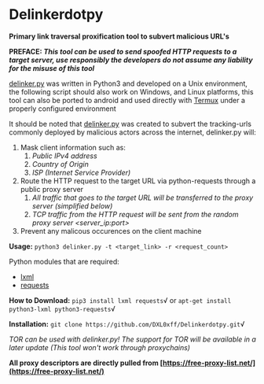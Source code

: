 # Delinkerdotpy
**Primary link traversal proxification tool to subvert malicious URL's**

**PREFACE: _This tool can be used to send spoofed HTTP requests to a target server, use responsibly the developers do not assume any liability for the misuse of this tool_**

[delinker.py](https://github.com/DXL0xff/Delinkerdotpy/blob/master/delinker.py) was written in Python3 and developed on a Unix environment, the following script should also work on Windows, and Linux platforms, this tool can also be ported to android and used directly with [Termux](https://termux.com/) under a properly configured environment

It should be noted that [delinker.py](https://github.com/DXL0xff/Delinkerdotpy/blob/master/delinker.py) was created to subvert the tracking-urls commonly deployed by malicious actors across the internet, delinker.py will:

1. Mask client information such as:
   1. _Public IPv4 address_
   1. _Country of Origin_
   1. _ISP (Internet Service Provider)_
1. Route the HTTP request to the target URL via python-requests through a public proxy server
   1. _All traffic that goes to the target URL will be transferred to the proxy server (simplified below)_
   1. _TCP traffic from the HTTP request will be sent from the random proxy server <server_ip:port>_
1. Prevent any malicous occurences on the client machine

**Usage:** `python3 delinker.py -t <target_link> -r <request_count>`

Python modules that are required:

* [lxml](https://lxml.de/)
* [requests](https://packages.debian.org/search?keywords=python3-requests)

**How to Download:**
`pip3 install lxml requests`√
or
`apt-get install python3-lxml python3-requests`√

**Installation:**
`git clone https://github.com/DXL0xff/Delinkerdotpy.git`√

*TOR can be used with delinker.py! The support for TOR will be available in a later update (This tool won't work through proxychains)*

**All proxy descriptors are directly pulled from [https://free-proxy-list.net/](https://free-proxy-list.net/)**
